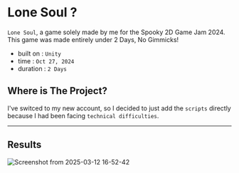 # Lone Soul ?

```Lone Soul```, a game solely made by me for the Spooky 2D Game Jam 2024. This game was made entirely under 2 Days, No Gimmicks!

 - built on : ```Unity```
 - time : ```Oct 27, 2024```
 - duration : ```2 Days```

## Where is The Project?
I've switced to my new account, so I decided to just add the ```scripts``` directly because I had been facing ```technical difficulties```.

---
## Results
![Screenshot from 2025-03-12 16-52-42](https://github.com/user-attachments/assets/5d66c777-292e-4f4b-b0e9-533d91a6af70)
